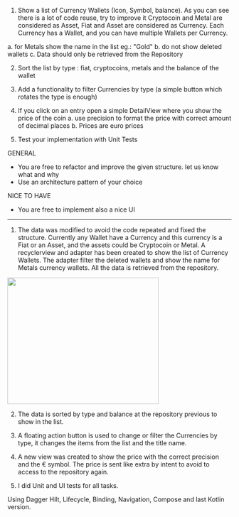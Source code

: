 1. Show a list of Currency Wallets (Icon, Symbol, balance). 
   As you can see there is a lot of code reuse, try to improve it 
   Cryptocoin and Metal are considered as Asset, Fiat and Asset are considered as Currency. 
   Each Currency has a Wallet, and you can have multiple Wallets per Currency.

  a. for Metals show the name in the list eg.: "Gold" 
  b. do not show deleted wallets
  c. Data should only be retrieved from the Repository

2. Sort the list by type : fiat, cryptocoins, metals and the balance of the wallet
3. Add a functionality to filter Currencies by type (a simple button which rotates the type is enough)
4. If you click on an entry open a simple DetailView where you show the price of the coin
   a. use precision to format the price with correct amount of decimal places
   b. Prices are euro prices

5. Test your implementation with Unit Tests


GENERAL

* You are free to refactor and improve the given structure. let us know what and why
* Use an architecture pattern of your choice

NICE TO HAVE 
* You are free to implement also a nice UI 

-----------------------------------------------------------------------------------------

1. The data was modified to avoid the code repeated and fixed the structure.
Currently any Wallet have a Currency and this currency is a Fiat or an Asset, and the assets could be Cryptocoin or Metal.
A recyclerview and adapter has been created to show the list of Currency Wallets. The adapter filter the deleted wallets and show the name for Metals currency wallets. All the data is retrieved from the repository.

<img src="https://github.com/E7-Company/Bitpanda-Android-Developer-Test/blob/main/Currency%20Wallets.jpg" width="340" height="285">

2. The data is sorted by type and balance at the repository previous to show in the list. 

3. A floating action button is used to change or filter the Currencies by type, it changes the items from the list and the title name.

4. A new view was created to show the price with the correct precision and the € symbol. The price is sent like extra by intent to avoid to access to the repository again.

5. I did Unit and UI tests for all tasks.


Using Dagger Hilt, Lifecycle, Binding, Navigation, Compose and last Kotlin version.


